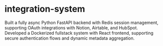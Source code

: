 # integration-system
Built a fully async Python FastAPI backend with Redis session management, supporting OAuth integrations with Notion, Airtable, and HubSpot. Developed a Dockerized fullstack system with React frontend, supporting secure authentication flows and dynamic metadata aggregation.
